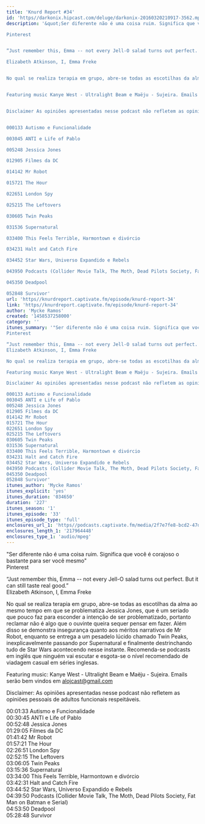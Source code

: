 ```yaml
---
title: 'Knurd Report #34'
id: 'https//darkonix.hipcast.com/deluge/darkonix-20160320210917-3562.mp3'
description: '&quot;Ser diferente não é uma coisa ruim. Significa que você é corajoso o bastante para ser você mesmo&quot;

Pinterest


“Just remember this, Emma -- not every Jell-O salad turns out perfect. But it can still taste real good.”

Elizabeth Atkinson, I, Emma Freke


No qual se realiza terapia em grupo, abre-se todas as escotilhas da alma ao mesmo tempo em que se problematiza Jessica Jones, que é um seriado que pouco faz para esconder a intenção de ser problematizado, portanto reclamar não é algo que o ouvinte queira sequer pensar em fazer. Além disso se demonstra insegurança quanto aos méritos narrativos de Mr Robot, enquanto se entrega a um pesadelo lúcido chamado Twin Peaks, inexplicavelmente passando por Supernatural e finalmente destrinchando tudo de Star Wars acontecendo nesse instante. Recomenda-se podcasts em inglês que ninguém vai escutar e esgota-se o nível recomendado de viadagem casual em séries inglesas.


Featuring music Kanye West - Ultralight Beam e Maëju - Sujeira. Emails serão bem vindos em alojcast@gmail.com


Disclaimer As opiniões apresentadas nesse podcast não refletem as opiniões pessoais de adultos funcionais respeitáveis.


000133 Autismo e Funcionalidade

003045 ANTI e Life of Pablo

005248 Jessica Jones

012905 Filmes da DC

014142 Mr Robot

015721 The Hour

022651 London Spy

025215 The Leftovers

030605 Twin Peaks

031536 Supernatural

033400 This Feels Terrible, Harmontown e divórcio

034231 Halt and Catch Fire

034452 Star Wars, Universo Expandido e Rebels

043950 Podcasts (Collider Movie Talk, The Moth, Dead Pilots Society, Fat Man on Batman e Serial)

045350 Deadpool

052848 Survivor'
url: 'https//knurdreport.captivate.fm/episode/knurd-report-34'
link: 'https//knurdreport.captivate.fm/episode/knurd-report-34'
author: 'Mycke Ramos'
created: '1458537258000'
category: ''
itunes_summary: '"Ser diferente não é uma coisa ruim. Significa que você é corajoso o bastante para ser você mesmo" 
Pinterest 

“Just remember this, Emma -- not every Jell-O salad turns out perfect. But it can still taste real good.”
Elizabeth Atkinson, I, Emma Freke 

No qual se realiza terapia em grupo, abre-se todas as escotilhas da alma ao mesmo tempo em que se problematiza Jessica Jones, que é um seriado que pouco faz para esconder a intenção de ser problematizado, portanto reclamar não é algo que o ouvinte queira sequer pensar em fazer. Além disso se demonstra insegurança quanto aos méritos narrativos de Mr Robot, enquanto se entrega a um pesadelo lúcido chamado Twin Peaks, inexplicavelmente passando por Supernatural e finalmente destrinchando tudo de Star Wars acontecendo nesse instante. Recomenda-se podcasts em inglês que ninguém vai escutar e esgota-se o nível recomendado de viadagem casual em séries inglesas. 

Featuring music Kanye West - Ultralight Beam e Maëju - Sujeira. Emails serão bem vindos em alojcast@gmail.com

Disclaimer As opiniões apresentadas nesse podcast não refletem as opiniões pessoais de adultos funcionais respeitáveis.

000133 Autismo e Funcionalidade
003045 ANTI e Life of Pablo
005248 Jessica Jones
012905 Filmes da DC
014142 Mr Robot
015721 The Hour
022651 London Spy
025215 The Leftovers
030605 Twin Peaks
031536 Supernatural
033400 This Feels Terrible, Harmontown e divórcio
034231 Halt and Catch Fire
034452 Star Wars, Universo Expandido e Rebels
043950 Podcasts (Collider Movie Talk, The Moth, Dead Pilots Society, Fat Man on Batman e Serial)
045350 Deadpool
052848 Survivor'
itunes_author: 'Mycke Ramos'
itunes_explicit: 'yes'
itunes_duration: '034650'
duration: '227'
itunes_season: '1'
itunes_episode: '33'
itunes_episode_type: 'full'
enclosures_url_1: 'https//podcasts.captivate.fm/media/2f7e7fe8-bcd2-47d4-890f-06379b59aa6b/darkonix-20160320210917-3562_tc.mp3'
enclosures_length_1: '217964448'
enclosures_type_1: 'audio/mpeg'
---
```

"Ser diferente não é uma coisa ruim. Significa que você é corajoso o bastante para ser você mesmo"  
Pinterest

“Just remember this, Emma -- not every Jell-O salad turns out perfect. But it can still taste real good.”  
Elizabeth Atkinson, I, Emma Freke

No qual se realiza terapia em grupo, abre-se todas as escotilhas da alma ao mesmo tempo em que se problematiza Jessica Jones, que é um seriado que pouco faz para esconder a intenção de ser problematizado, portanto reclamar não é algo que o ouvinte queira sequer pensar em fazer. Além disso se demonstra insegurança quanto aos méritos narrativos de Mr Robot, enquanto se entrega a um pesadelo lúcido chamado Twin Peaks, inexplicavelmente passando por Supernatural e finalmente destrinchando tudo de Star Wars acontecendo nesse instante. Recomenda-se podcasts em inglês que ninguém vai escutar e esgota-se o nível recomendado de viadagem casual em séries inglesas.

Featuring music: Kanye West - Ultralight Beam e Maëju - Sujeira. Emails serão bem vindos em alojcast@gmail.com

Disclaimer: As opiniões apresentadas nesse podcast não refletem as opiniões pessoais de adultos funcionais respeitáveis.

00:01:33 Autismo e Funcionalidade  
00:30:45 ANTI e Life of Pablo  
00:52:48 Jessica Jones  
01:29:05 Filmes da DC  
01:41:42 Mr Robot  
01:57:21 The Hour  
02:26:51 London Spy  
02:52:15 The Leftovers  
03:06:05 Twin Peaks  
03:15:36 Supernatural  
03:34:00 This Feels Terrible, Harmontown e divórcio  
03:42:31 Halt and Catch Fire  
03:44:52 Star Wars, Universo Expandido e Rebels  
04:39:50 Podcasts (Collider Movie Talk, The Moth, Dead Pilots Society, Fat Man on Batman e Serial)  
04:53:50 Deadpool  
05:28:48 Survivor